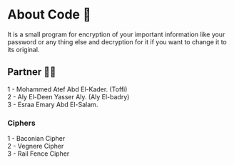 # About Code 💫
It is a small program for encryption of your important information like your password or any thing else and decryption for it if you want to change it to its original.
## Partner 🤎💫
1 - Mohammed Atef Abd El-Kader.   (Toffi)                
2 - Aly El-Deen Yasser Aly.       (Aly El-badry)    
3 - Esraa Emary Abd El-Salam.
### Ciphers 
1 - Baconian Cipher                      
2 - Vegnere Cipher                       
3 - Rail Fence Cipher                     
